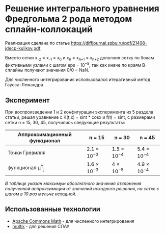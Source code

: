# Решение интегрального уравнения Фредгольма 2 рода методом сплайн-коллокаций

Реализация сделана по статье https://diffjournal.spbu.ru/pdf/21408-jdecp-kulikov.pdf

Вместо сетки x<sub>-2</sub> = x<sub>-1</sub> = x<sub>0</sub> и x<sub>n</sub> = x<sub>n+1</sub> = x<sub>n+2</sub>
дополнил сетку по бокам фиктивными узлами с шагом eps = 10<sup>&minus;5</sup>, так как иначе по краям B-сплайны
получают значения 0/0 = NaN.

Для численного интегрирования использовался итеративный метод Гаусса-Лежандра.

## Эксперимент

При воспроизведении 1 и 2 конфигурации эксперимента из 5 раздела статьи, решая уравнение c
K(t,x) = sint * cosx и f(t) = sint, с размерами сетки n = 15, 30, 45, получились следующие результаты:

| Аппроксимационный функционал         | n = 15                | n = 30                | n = 45                |
|--------------------------------------|-----------------------|-----------------------|-----------------------|
| Точки Гревилля                       | 2.1 × 10<sup>−3</sup> | 1.5 × 10<sup>−4</sup> | 5.4 × 10<sup>−4</sup> |
| функционал μ<sup>Y</sup><sub>j</sub> | 1.6 × 10<sup>−3</sup> | 4 × 10<sup>−5</sup>   | 4.9 × 10<sup>−4</sup> |

*В таблице указан максимум абсолютного значения отклонения полученной аппроксимации от значений исходного решения,
на сетке с шагом в 10 раз мельче исходной.*

## Использованные технологии

- [Apache Commons Math](https://commons.apache.org/proper/commons-math/) - для численного интегрирования
- [multik](https://github.com/Kotlin/multik) - для решения СЛАУ